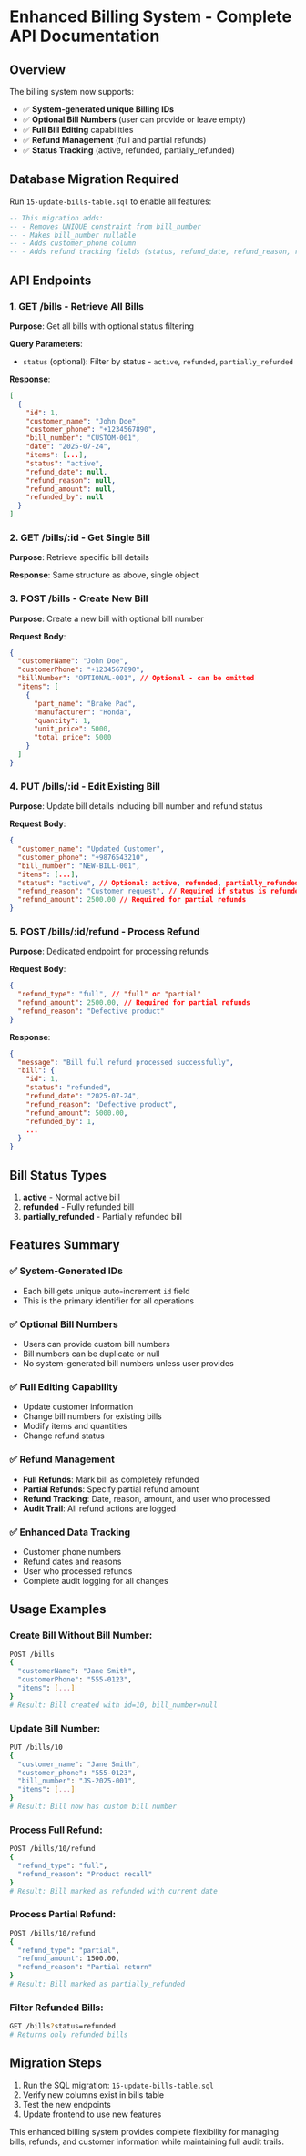 # Enhanced Billing System - Complete API Documentation

## Overview
The billing system now supports:
- ✅ **System-generated unique Billing IDs**
- ✅ **Optional Bill Numbers** (user can provide or leave empty)
- ✅ **Full Bill Editing** capabilities
- ✅ **Refund Management** (full and partial refunds)
- ✅ **Status Tracking** (active, refunded, partially_refunded)

## Database Migration Required
Run `15-update-bills-table.sql` to enable all features:
```sql
-- This migration adds:
-- - Removes UNIQUE constraint from bill_number
-- - Makes bill_number nullable
-- - Adds customer_phone column
-- - Adds refund tracking fields (status, refund_date, refund_reason, refund_amount, refunded_by)
```

## API Endpoints

### 1. GET /bills - Retrieve All Bills
**Purpose**: Get all bills with optional status filtering

**Query Parameters**:
- `status` (optional): Filter by status - `active`, `refunded`, `partially_refunded`

**Response**:
```json
[
  {
    "id": 1,
    "customer_name": "John Doe",
    "customer_phone": "+1234567890",
    "bill_number": "CUSTOM-001",
    "date": "2025-07-24",
    "items": [...],
    "status": "active",
    "refund_date": null,
    "refund_reason": null,
    "refund_amount": null,
    "refunded_by": null
  }
]
```

### 2. GET /bills/:id - Get Single Bill
**Purpose**: Retrieve specific bill details

**Response**: Same structure as above, single object

### 3. POST /bills - Create New Bill
**Purpose**: Create a new bill with optional bill number

**Request Body**:
```json
{
  "customerName": "John Doe",
  "customerPhone": "+1234567890",
  "billNumber": "OPTIONAL-001", // Optional - can be omitted
  "items": [
    {
      "part_name": "Brake Pad",
      "manufacturer": "Honda",
      "quantity": 1,
      "unit_price": 5000,
      "total_price": 5000
    }
  ]
}
```

### 4. PUT /bills/:id - Edit Existing Bill
**Purpose**: Update bill details including bill number and refund status

**Request Body**:
```json
{
  "customer_name": "Updated Customer",
  "customer_phone": "+9876543210",
  "bill_number": "NEW-BILL-001",
  "items": [...],
  "status": "active", // Optional: active, refunded, partially_refunded
  "refund_reason": "Customer request", // Required if status is refunded
  "refund_amount": 2500.00 // Required for partial refunds
}
```

### 5. POST /bills/:id/refund - Process Refund
**Purpose**: Dedicated endpoint for processing refunds

**Request Body**:
```json
{
  "refund_type": "full", // "full" or "partial"
  "refund_amount": 2500.00, // Required for partial refunds
  "refund_reason": "Defective product"
}
```

**Response**:
```json
{
  "message": "Bill full refund processed successfully",
  "bill": {
    "id": 1,
    "status": "refunded",
    "refund_date": "2025-07-24",
    "refund_reason": "Defective product",
    "refund_amount": 5000.00,
    "refunded_by": 1,
    ...
  }
}
```

## Bill Status Types

1. **active** - Normal active bill
2. **refunded** - Fully refunded bill
3. **partially_refunded** - Partially refunded bill

## Features Summary

### ✅ System-Generated IDs
- Each bill gets unique auto-increment `id` field
- This is the primary identifier for all operations

### ✅ Optional Bill Numbers
- Users can provide custom bill numbers
- Bill numbers can be duplicate or null
- No system-generated bill numbers unless user provides

### ✅ Full Editing Capability
- Update customer information
- Change bill numbers for existing bills
- Modify items and quantities
- Change refund status

### ✅ Refund Management
- **Full Refunds**: Mark bill as completely refunded
- **Partial Refunds**: Specify partial refund amount
- **Refund Tracking**: Date, reason, amount, and user who processed
- **Audit Trail**: All refund actions are logged

### ✅ Enhanced Data Tracking
- Customer phone numbers
- Refund dates and reasons
- User who processed refunds
- Complete audit logging for all changes

## Usage Examples

### Create Bill Without Bill Number:
```bash
POST /bills
{
  "customerName": "Jane Smith",
  "customerPhone": "555-0123",
  "items": [...]
}
# Result: Bill created with id=10, bill_number=null
```

### Update Bill Number:
```bash
PUT /bills/10
{
  "customer_name": "Jane Smith",
  "customer_phone": "555-0123", 
  "bill_number": "JS-2025-001",
  "items": [...]
}
# Result: Bill now has custom bill number
```

### Process Full Refund:
```bash
POST /bills/10/refund
{
  "refund_type": "full",
  "refund_reason": "Product recall"
}
# Result: Bill marked as refunded with current date
```

### Process Partial Refund:
```bash
POST /bills/10/refund
{
  "refund_type": "partial",
  "refund_amount": 1500.00,
  "refund_reason": "Partial return"
}
# Result: Bill marked as partially_refunded
```

### Filter Refunded Bills:
```bash
GET /bills?status=refunded
# Returns only refunded bills
```

## Migration Steps
1. Run the SQL migration: `15-update-bills-table.sql`
2. Verify new columns exist in bills table
3. Test the new endpoints
4. Update frontend to use new features

This enhanced billing system provides complete flexibility for managing bills, refunds, and customer information while maintaining full audit trails.
